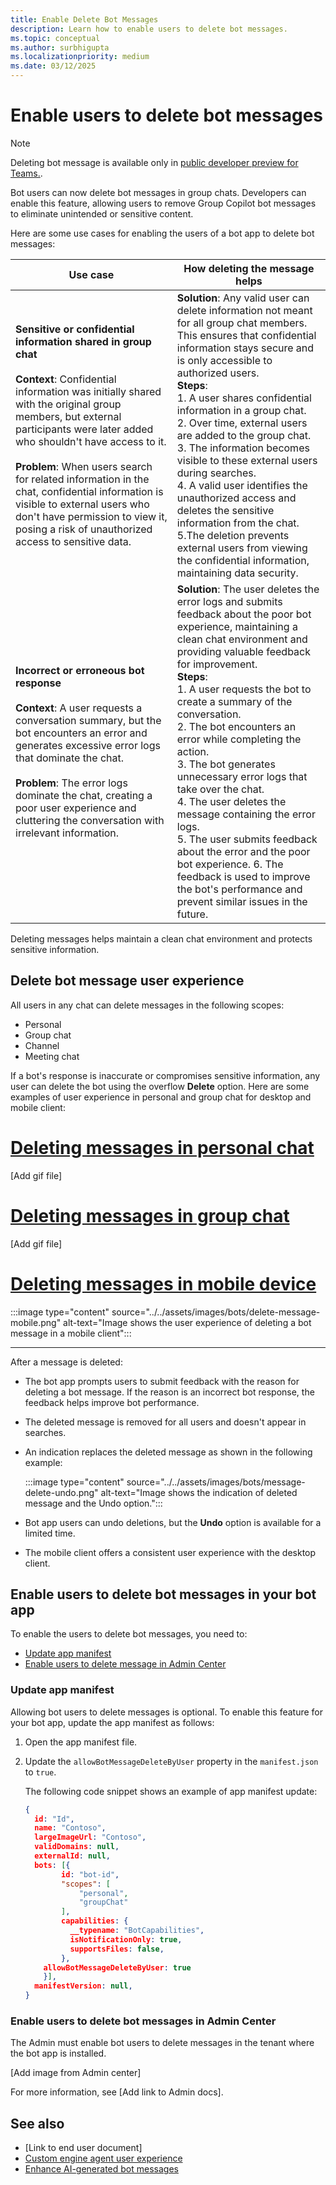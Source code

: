 ```yaml
---
title: Enable Delete Bot Messages
description: Learn how to enable users to delete bot messages.
ms.topic: conceptual
ms.author: surbhigupta
ms.localizationpriority: medium
ms.date: 03/12/2025
---
```


# Enable users to delete bot messages

> [!NOTE]
> Deleting bot message is available only in [public developer preview for Teams.](../../resources/dev-preview/developer-preview-intro.md).

Bot users can now delete bot messages in group chats. Developers can enable this feature, allowing users to remove Group Copilot bot messages to eliminate unintended or sensitive content.

Here are some use cases for enabling the users of a bot app to delete bot messages:

| Use case | How deleting the message helps |
| --- | --- |
| **Sensitive or confidential information shared in group chat** <br><br> **Context**: Confidential information was initially shared with the original group members, but external participants were later added who shouldn't have access to it. <br><br> **Problem**: When users search for related information in the chat, confidential information is visible to external users who don't have permission to view it, posing a risk of unauthorized access to sensitive data. | **Solution**: Any valid user can delete information not meant for all group chat members.  This ensures that confidential information stays secure and is only accessible to authorized users. <br> **Steps**: <br> 1. A user shares confidential information in a group chat. <br> 2. Over time, external users are added to the group chat. <br> 3. The information becomes visible to these external users during searches. <br> 4. A valid user identifies the unauthorized access and deletes the sensitive information from the chat. <br> 5.The deletion prevents external users from viewing the confidential information, maintaining data security. |
| **Incorrect or erroneous bot response** <br><br> **Context**: A user requests a conversation summary, but the bot encounters an error and generates excessive error logs that dominate the chat. <br><br> **Problem**: The error logs dominate the chat, creating a poor user experience and cluttering the conversation with irrelevant information. | **Solution**: The user deletes the error logs and submits feedback about the poor bot experience, maintaining a clean chat environment and providing valuable feedback for improvement. <br> **Steps**: <br> 1. A user requests the bot to create a summary of the conversation. <br> 2. The bot encounters an error while completing the action. <br> 3. The bot generates unnecessary error logs that take over the chat. <br> 4. The user deletes the message containing the error logs. <br> 5. The user submits feedback about the error and the poor bot experience. 6. The feedback is used to improve the bot's performance and prevent similar issues in the future. |

Deleting messages helps maintain a clean chat environment and protects sensitive information.

## Delete bot message user experience

All users in any chat can delete messages in the following scopes:

- Personal
- Group chat
- Channel
- Meeting chat

If a bot's response is inaccurate or compromises sensitive information, any user can delete the bot using the overflow **Delete** option. Here are some examples of user experience in personal and group chat for desktop and mobile client:

# [Deleting messages in personal chat](#tab/personal)

[Add gif file]

# [Deleting messages in group chat](#tab/group)

[Add gif file]

# [Deleting messages in mobile device](#tab/mobile)

:::image type="content" source="../../assets/images/bots/delete-message-mobile.png" alt-text="Image shows the user experience of deleting a bot message in a mobile client":::

---

After a message is deleted:

- The bot app prompts users to submit feedback with the reason for deleting a bot message. If the reason is an incorrect bot response, the feedback helps improve bot performance.
- The deleted message is removed for all users and doesn't appear in searches.
- An indication replaces the deleted message as shown in the following example:

  :::image type="content" source="../../assets/images/bots/message-delete-undo.png" alt-text="Image shows the indication of deleted message and the Undo option.":::

- Bot app users can undo deletions, but the **Undo** option is available for a limited time.
- The mobile client offers a consistent user experience with the desktop client.

## Enable users to delete bot messages in your bot app

To enable the users to delete bot messages, you need to:

- [Update app manifest](#update-app-manifest)
- [Enable users to delete message in Admin Center](#enable-users-to-delete-bot-messages-in-admin-center)

### Update app manifest

Allowing bot users to delete messages is optional. To enable this feature for your bot app, update the app manifest as follows:

1. Open the app manifest file.
1. Update the `allowBotMessageDeleteByUser` property in the `manifest.json` to `true`.

    The following code snippet shows an example of app manifest update:

    ```json
    { 
      id: "Id", 
      name: "Contoso", 
      largeImageUrl: "Contoso", 
      validDomains: null, 
      externalId: null, 
      bots: [{ 
            id: "bot-id", 
            "scopes": [
                "personal",
                "groupChat"
            ], 
            capabilities: { 
              __typename: "BotCapabilities", 
              isNotificationOnly: true, 
              supportsFiles: false, 
            }, 
        allowBotMessageDeleteByUser: true
        }],
      manifestVersion: null, 
    }   
    ```

### Enable users to delete bot messages in Admin Center

The Admin must enable bot users to delete messages in the tenant where the bot app is installed.

[Add image from Admin center]

For more information, see [Add link to Admin docs].

## See also

- [Link to end user document]
- [Custom engine agent user experience](teams-conversational-ai/ai-ux.md)
- [Enhance AI-generated bot messages](bot-messages-ai-generated-content.md)
